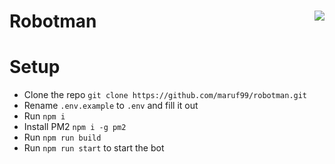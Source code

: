 # Robotman <img src="https://i.imgur.com/8RQzfdB.png" align="right">

# Setup

- Clone the repo `git clone https://github.com/maruf99/robotman.git`
- Rename `.env.example` to `.env` and fill it out
- Run `npm i`
- Install PM2 `npm i -g pm2`
- Run `npm run build`
- Run `npm run start` to start the bot